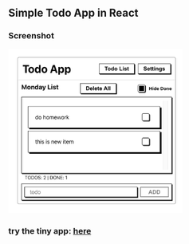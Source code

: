 ## Simple Todo App in React
### Screenshot
<img src="./Screenshot2.png" width=350>


### try the tiny app: [here](https://ooalrai.github.io/my-todo-app/)